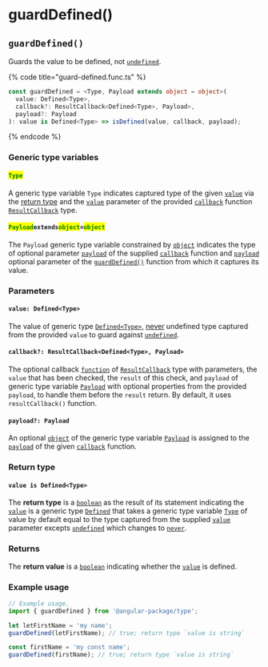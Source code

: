 # guardDefined()

## `guardDefined()`

Guards the value to be defined, not [`undefined`](https://developer.mozilla.org/en-US/docs/Web/JavaScript/Reference/Global\_Objects/undefined).

{% code title="guard-defined.func.ts" %}
```typescript
const guardDefined = <Type, Payload extends object = object>(
  value: Defined<Type>,
  callback?: ResultCallback<Defined<Type>, Payload>,
  payload?: Payload
): value is Defined<Type> => isDefined(value, callback, payload);
```
{% endcode %}

### Generic type variables

#### <mark style="color:green;">**`Type`**</mark>

A generic type variable `Type` indicates captured type of the given [`value`](page-7.md#value-array-less-than-type-greater-than) via the [return type](page-7.md#return-type) and the [`value`](../type/resultcallback.md#value-value) parameter of the provided [`callback`](page-7.md#callback-resultcallback-less-than-array-less-than-type-greater-than-payload-greater-than) function [`ResultCallback`](../type/resultcallback.md) type.

#### <mark style="color:green;">**`Payload`**</mark>**`extends`**<mark style="color:green;">**`object`**</mark>**`=`**<mark style="color:green;">**`object`**</mark>

The `Payload` generic type variable constrained by [`object`](https://www.typescriptlang.org/docs/handbook/basic-types.html#object) indicates the type of optional parameter [`payload`](../type/resultcallback.md#payload-payload) of the supplied [`callback`](page-7.md#callback-resultcallback-less-than-type-payload-greater-than) function and [`payload`](page-7.md#payload-payload) optional parameter of the [`guardDefined()`](page-7.md#guarddefined) function from which it captures its value.

### Parameters

#### `value: Defined<Type>`

The value of generic type [`Defined<Type>`](../type/defined.md), [never](https://www.typescriptlang.org/docs/handbook/basic-types.html#never) undefined type captured from the provided `value` to guard against [`undefined`](https://developer.mozilla.org/en-US/docs/Glossary/undefined).

#### `callback?: ResultCallback<Defined<Type>, Payload>`

The optional callback [`function`](https://developer.mozilla.org/en-US/docs/Web/JavaScript/Guide/Functions) of [`ResultCallback`](../type/resultcallback.md) type with parameters, the `value` that has been checked, the `result` of this check, and `payload` of generic type variable [`Payload`](page-7.md#payloadextendsobject-object) with optional properties from the provided `payload`, to handle them before the `result` return. By default, it uses `resultCallback()` function.

#### `payload?: Payload`

An optional [`object`](https://developer.mozilla.org/en-US/docs/Web/JavaScript/Reference/Global\_Objects/Object) of the generic type variable [`Payload`](page-7.md#payloadextendsobject-object) is assigned to the [`payload`](../type/resultcallback.md#payload-payload) of the given [`callback`](page-7.md#callback-resultcallback-less-than-bigint-payload-greater-than) function.

### Return type

#### `value is Defined<Type>`

The **return type** is a [`boolean`](https://www.typescriptlang.org/docs/handbook/basic-types.html#boolean) as the result of its statement indicating the [`value`](page-7.md#value-defined-less-than-type-greater-than) is a generic type [`Defined`](../type/defined.md) that takes a generic type variable [`Type`](page-7.md#type) of value by default equal to the type captured from the supplied [`value`](page-7.md#value-defined-less-than-type-greater-than) parameter excepts [`undefined`](https://www.typescriptlang.org/docs/handbook/basic-types.html#null-and-undefined) which changes to [`never`](https://www.typescriptlang.org/docs/handbook/basic-types.html#never).

### Returns

The **return value** is a [`boolean`](https://developer.mozilla.org/en-US/docs/Web/JavaScript/Reference/Global\_Objects/Boolean) indicating whether the [`value`](page-7.md#value-defined-less-than-type-greater-than) is defined.

### Example usage

```typescript
// Example usage.
import { guardDefined } from '@angular-package/type';

let letFirstName = 'my name';
guardDefined(letFirstName); // true; return type `value is string`

const firstName = 'my const name';
guardDefined(firstName); // true; return type `value is string`
```

